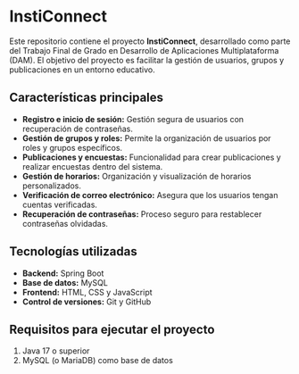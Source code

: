 # InstiConnect

Este repositorio contiene el proyecto **InstiConnect**, desarrollado como parte del Trabajo Final de Grado en Desarrollo de Aplicaciones Multiplataforma (DAM). El objetivo del proyecto es facilitar la gestión de usuarios, grupos y publicaciones en un entorno educativo.

## Características principales
- **Registro e inicio de sesión:** Gestión segura de usuarios con recuperación de contraseñas.
- **Gestión de grupos y roles:** Permite la organización de usuarios por roles y grupos específicos.
- **Publicaciones y encuestas:** Funcionalidad para crear publicaciones y realizar encuestas dentro del sistema.
- **Gestión de horarios:** Organización y visualización de horarios personalizados.
- **Verificación de correo electrónico:** Asegura que los usuarios tengan cuentas verificadas.
- **Recuperación de contraseñas:** Proceso seguro para restablecer contraseñas olvidadas.

## Tecnologías utilizadas
- **Backend:** Spring Boot
- **Base de datos:** MySQL
- **Frontend:** HTML, CSS y JavaScript
- **Control de versiones:** Git y GitHub

## Requisitos para ejecutar el proyecto
1. Java 17 o superior
2. MySQL (o MariaDB) como base de datos


